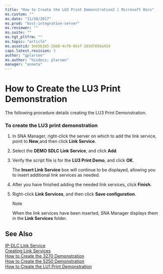 ```yaml
---
title: "How to Create the LU3 Print Demonstration2 | Microsoft Docs"
ms.custom: ""
ms.date: "11/30/2017"
ms.prod: "host-integration-server"
ms.reviewer: ""
ms.suite: ""
ms.tgt_pltfrm: ""
ms.topic: "article"
ms.assetid: 3e65b1b5-2bb0-4cf8-85ef-203d7050a45d
caps.latest.revision: 3
author: "gplarsen"
ms.author: "hisdocs; plarsen"
manager: "anneta"
---
```

# How to Create the LU3 Print Demonstration
The following procedure details creating the LU3 Print Demonstration.  
  
### To create the LU3 print demonstration  
  
1.  In SNA Manager, right-click the server on which to add the link service, point to **New**,and then click **Link Service**.  
  
2.  Select the **DEMO SDLC Link Service**, and click **Add**.  
  
3.  Verify the script file is for the **LU3 Print Demo**, and click **OK**.  
  
     The **Insert Link Service** box will continue to be displayed, allowing you to insert additional link services as needed.  
  
4.  After you have finished adding the needed link services, click **Finish**.  
  
5.  Right-click **Link Services**, and then click **Save configuration**.  
  
    > [!NOTE]
    >  When the link services have been inserted, SNA Manager displays them in the **Link Services** folder.  
  
## See Also  
 [IP-DLC Link Service](./ip-dlc-link-service2.md)   
 [Creating Link Services](../core/creating-link-services1.md)   
 [How to Create the 3270 Demonstration](../core/how-to-create-the-3270-demonstration1.md)   
 [How to Create the 5250 Demonstration](../core/how-to-create-the-5250-demonstration2.md)   
 [How to Create the LU1 Print Demonstration](../core/how-to-create-the-lu1-print-demonstration2.md)
